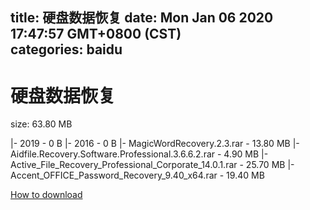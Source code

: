 
title: 硬盘数据恢复
date: Mon Jan 06 2020 17:47:57 GMT+0800 (CST)    
categories: baidu
---

# 硬盘数据恢复
size: 63.80 MB
 
 
|- 2019 - 0 B
|- 2016 - 0 B
|- MagicWordRecovery.2.3.rar - 13.80 MB
|- Aidfile.Recovery.Software.Professional.3.6.6.2.rar - 4.90 MB
|- Active_File_Recovery_Professional_Corporate_14.0.1.rar - 25.70 MB
|- Accent_OFFICE_Password_Recovery_9.40_x64.rar - 19.40 MB

[How to download](https://bpcam.bemobtrk.com/go/2ceec3aa-1ca2-46d6-b9ff-aaa5c184517c?jno=2223)